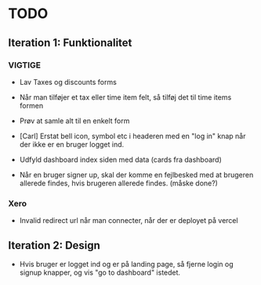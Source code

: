 # TODO

## Iteration 1: Funktionalitet

### VIGTIGE
- Lav Taxes og discounts forms
- Når man tilføjer et tax eller time item felt, så tilføj det til time items formen
- Prøv at samle alt til en enkelt form


- [Carl] Erstat bell icon, symbol etc i headeren med en "log in" knap når der ikke er en bruger logget ind.
- Udfyld dashboard index siden med data (cards fra dashboard)
- Når en bruger signer up, skal der komme en fejlbesked med at brugeren allerede findes, hvis brugeren allerede findes. (måske done?)

### Xero
- Invalid redirect url når man connecter, når der er deployet på vercel

## Iteration 2: Design
- Hvis bruger er logget ind og er på landing page, så fjerne login og signup knapper, og vis "go to dashboard" istedet.
